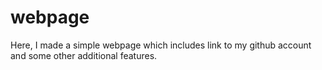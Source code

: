 # webpage
Here, I made a simple webpage which includes link to my github account and some other additional features.
